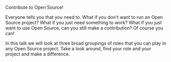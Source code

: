 Contribute to Open Source!

Everyone tells you that you need to. What if you don't want to run an Open Source project? What if you just need something to work? What if you just want to use Open Source, can you still make a contribution? Of course you can!

In this talk we will look at three broad groupings of roles that you can play in any Open Source project. Take a look around, find your role and your project and make a difference.
